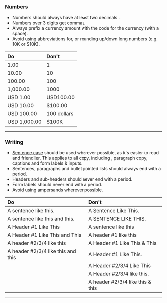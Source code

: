 ### Numbers

* Numbers should always have at least two decimals .
* Numbers over 3 digits get commas.
* Always prefix a currency amount with the code for the currency \(with a space\).
* Avoid using abbreviations for, or rounding up/down long numbers \(e.g. 10K or $10K\).

| Do | Don't |
| :--- | :--- |
| 1.00 | 1 |
| 10.00 | 10 |
| 100.00 | 100 |
| 1,000.00 | 1000 |
| USD 1.00 | USD100.00 |
| USD 10.00 | $100.00 |
| USD 100.00 | 100 dollars |
| USD 1,000.00 | $100K |

---

### Writing

* [Sentence case](https://en.wikipedia.org/wiki/Letter_case#Sentence_case) should be used wherever possible, as it's easier to read and friendlier. This applies to all copy, including , paragraph copy, captions and form labels & inputs.
* Sentences, paragraphs and bullet pointed lists should always end with a period.
* Headers and sub-headers should never end with a period.
* Form labels should never end with a period.
* Avoid using ampersands wherever possible.

| Do | Don't |
| :--- | :--- |
| A sentence like this. | A Sentence Like This. |
| A sentence like this and this. | A SENTENCE LIKE THIS. |
| A Header \#1 Like This | A sentence like this |
| A Header \#1 Like This and This | A header \#1 like this |
| A header \#2/3/4 like this | A Header \#1 Like This & This |
| A header \#2/3/4 like this and this | A Header \#1 Like This. |
|  | A Header \#2/3/4 Like This |
|  | A Header \#2/3/4 like this. |
|  | A header \#2/3/4 like this & this |

---


